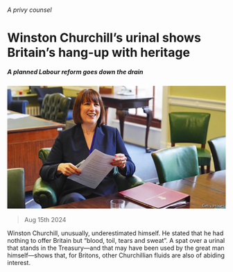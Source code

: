 ###### A privy counsel

# Winston Churchill’s urinal shows Britain’s hang-up with heritage 

##### A planned Labour reform goes down the drain 

![image](images/20240817_BRP002.jpg) 

> Aug 15th 2024 

Winston Churchill, unusually, underestimated himself. He stated that he had nothing to offer Britain but “blood, toil, tears and sweat”. A spat over a urinal that stands in the Treasury—and that may have been used by the great man himself—shows that, for Britons, other Churchillian fluids are also of abiding interest. 

